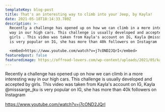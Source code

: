 ```yaml
---
templateKey: blog-post
title: That's an interesting way to climb into your Jeep, by Kayla!
date: 2021-05-18T18:14:33.780Z
description: >-
  Recently a challenge has opened up on how we can climb in a more interesting
  way in our high cars. This challenge is usually developed and accepted by 
  girls . This video was taken from Kayla's account on IG, Kayla @misssarge_jku
  is very popular on IG, she has more than 40k followers on Instagram

  <embed>https://www.youtube.com/watch?v=j7cOND2JQrI</embed>
featuredpost: false
featuredimage: https://offroad-lovers.com/wp-content/uploads/2021/05/kayla-768x570.jpg
---
```

Recently a challenge has opened up on how we can climb in a more interesting way in our high cars. This challenge is usually developed and accepted by girls. This video was taken from Kayla's account on IG, Kayla @misssarge_jku is very popular on IG, she has more than 40k followers on Instagram


<embed>https://www.youtube.com/watch?v=j7cOND2JQrI</embed>